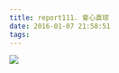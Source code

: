 ```yaml
---
title: report111. 會心直球
date: 2016-01-07 21:58:51
tags:
---
```

![](https://i.loli.net/2017/12/25/5a41141860e3f.jpg)
